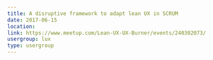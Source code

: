 ```yaml
---
title: A disruptive framework to adapt lean UX in SCRUM
date: 2017-06-15
location: 
link: https://www.meetup.com/Lean-UX-UX-Burner/events/240302073/
usergroup: lux
type: usergroup
---
```

